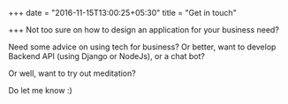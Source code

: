 +++
date = "2016-11-15T13:00:25+05:30"
title = "Get in touch"

+++
Not too sure on how to design an application for your business need?

Need some advice on using tech for business? Or better, want to develop Backend API (using Django or NodeJs), or a chat bot?

Or well, want to try out meditation?

Do let me know :)